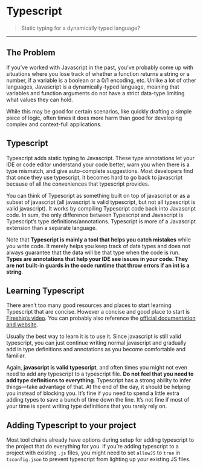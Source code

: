 # Typescript

> Static typing for a dynamically typed language?
> 

---

## The Problem

If you’ve worked with Javascript in the past, you’ve probably come up with situations where you lose track of whether a function returns a string or a number, if a variable is a boolean or a 0/1 encoding, etc. Unlike a lot of other languages, Javascript is a dynamically-typed language, meaning that variables and function arguments do not have a strict data-type limiting what values they can hold.  

While this may be good for certain scenarios, like quickly drafting a simple piece of logic, often times it does more harm than good for developing complex and context-full applications. 

## Typescript

Typescript adds static typing to Javascript. These type annotations let your IDE or code editor understand your code better, warn you when there is a type mismatch, and give auto-complete suggestions. Most developers find that once they use typescript, it becomes hard to go back to javascript because of all the conveniences that typescript provides.

You can think of Typescript as something built on top of javascript or as a subset of javascript (all javascript is valid typescript, but not all typescript is valid javascript). It works by compiling Typescript code back into Javascript code. In sum, the only difference between Typescript and Javascript is Typescript’s type definitions/annotations. Typescript is more of a Javascript extension than a separate language. 

Note that **Typescript is mainly a tool that helps you catch mistakes** while you write code. It merely helps you keep track of data types and does not always guarantee that the data will be that type when the code is run. **Types are annotations that help your IDE see issues in your code. They are not built-in guards in the code runtime that throw errors if an int is a string**. 

## Learning Typescript

There aren’t too many good resources and places to start learning Typescript that are concise. However a concise and good place to start is [Fireship’s video](https://youtu.be/ahCwqrYpIuM). You can probably also reference the [official documentation and website](https://www.typescriptlang.org/). 

Usually the best way to learn it is to use it. Since javascript is still valid typescript, you can just continue writing normal javascript and gradually add in type definitions and annotations as you become comfortable and familiar. 

Again, **javascript is valid typescript**, and often times you might not even need to add any typescript to a typescript file. **Do not feel that you need to add type definitions to everything**. Typescript has a strong ability to infer things—take advantage of that. At the end of the day, it should be helping you instead of blocking you. It’s fine if you need to spend a little extra adding types to save a bunch of time down the line. It’s not fine if most of your time is spent writing type definitions that you rarely rely on. 

## Adding Typescript to your project

Most tool chains already have options during setup for adding typescript to the project that do everything for you. If you’re adding typescript to a project with existing `.js` files, you might need to set `allowJS` to `true` in `tsconfig.json` to prevent typescript from lighting up your existing JS files.